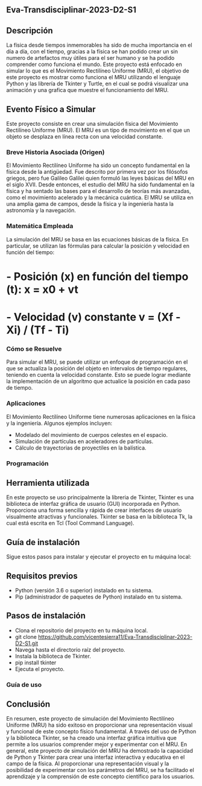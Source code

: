 ## Eva-Transdisciplinar-2023-D2-S1

## Descripción

La física desde tiempos inmemorables ha sido de mucha importancia en el día a día, con el tiempo, gracias a la física se han podido crear un sin numero de artefactos muy útiles para el ser humano y se ha podido comprender como funciona el mundo.
Este proyecto está enfocado en simular lo que es el Movimiento Rectilíneo Uniforme (MRU), el objetivo de este proyecto es mostrar como funciona el MRU utilizando el lenguaje Python y las librería de Tkinter y Turtle, en el cual se podrá visualizar una animación y una grafica que muestre el funcionamiento del MRU.

## Evento Físico a Simular
Este proyecto consiste en crear una simulación física del Movimiento Rectilíneo Uniforme (MRU). El MRU es un tipo de movimiento en el que un objeto se desplaza en línea recta con una velocidad constante.

### Breve Historia Asociada (Origen)

El Movimiento Rectilíneo Uniforme ha sido un concepto fundamental en la física desde la antigüedad. Fue descrito por primera vez por los filósofos griegos, pero fue Galileo Galilei quien formuló las leyes básicas del MRU en el siglo XVII.
Desde entonces, el estudio del MRU ha sido fundamental en la física y ha sentado las bases para el desarrollo de teorías más avanzadas, como el movimiento acelerado y la mecánica cuántica. El MRU se utiliza en una amplia gama de campos, desde la física y la ingeniería hasta la astronomía y la navegación.

### Matemática Empleada

La simulación del MRU se basa en las ecuaciones básicas de la física. En particular, se utilizan las fórmulas para calcular la posición y velocidad en función del tiempo:

# - Posición (x) en función del tiempo (t): x = x0 + vt
# - Velocidad (v) constante v = (Xf - Xi) / (Tf - Ti)
### Cómo se Resuelve

Para simular el MRU, se puede utilizar un enfoque de programación en el que se actualiza la posición del objeto en intervalos de tiempo regulares, teniendo en cuenta la velocidad constante. Esto se puede lograr mediante la implementación de un algoritmo que actualice la posición en cada paso de tiempo.

### Aplicaciones

El Movimiento Rectilíneo Uniforme tiene numerosas aplicaciones en la física y la ingeniería. Algunos ejemplos incluyen:

- Modelado del movimiento de cuerpos celestes en el espacio.
- Simulación de partículas en aceleradores de partículas.
- Cálculo de trayectorias de proyectiles en la balística.

### Programación

## Herramienta utilizada
En este proyecto se uso principalmente la libreria de Tkinter, Tkinter es una biblioteca de interfaz gráfica de usuario (GUI) incorporada en Python. Proporciona una forma sencilla y rápida de crear interfaces de usuario visualmente atractivas y funcionales. Tkinter se basa en la biblioteca Tk, la cual está escrita en Tcl (Tool Command Language).

## Guía de instalación

Sigue estos pasos para instalar y ejecutar el proyecto en tu máquina local:

## Requisitos previos

- Python (versión 3.6 o superior) instalado en tu sistema.
- Pip (administrador de paquetes de Python) instalado en tu sistema.

## Pasos de instalación

- Clona el repositorio del proyecto en tu máquina local.
- git clone https://github.com/vicentesierra11/Eva-Transdisciplinar-2023-D2-S1.git
- Navega hasta el directorio raíz del proyecto.
- Instala la biblioteca de Tkinter.
- pip install tkinter
- Ejecuta el proyecto.

### Guía de uso



## Conclusión

En resumen, este proyecto de simulación del Movimiento Rectilíneo Uniforme (MRU) ha sido exitoso en proporcionar una representación visual y funcional de este concepto físico fundamental. A través del uso de Python y la biblioteca Tkinter, se ha creado una interfaz gráfica intuitiva que permite a los usuarios comprender mejor y experimentar con el MRU. 
En general, este proyecto de simulación del MRU ha demostrado la capacidad de Python y Tkinter para crear una interfaz interactiva y educativa en el campo de la física. Al proporcionar una representación visual y la posibilidad de experimentar con los parámetros del MRU, se ha facilitado el aprendizaje y la comprensión de este concepto científico para los usuarios.
